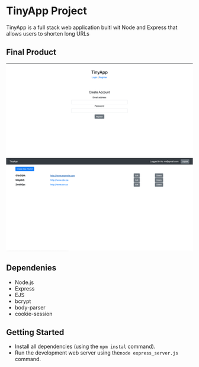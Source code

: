 # TinyApp Project

TinyApp is a full stack web application buitl wit Node and Express that allows users to shorten long URLs

## Final Product
!["registration page"](https://github.com/nolangendron/TinyApp/blob/master/docs/register_page.png?raw=true)
!["urls pager"](https://github.com/nolangendron/TinyApp/blob/master/docs/urls_page.png?raw=true)

## Dependenies

- Node.js
- Express
- EJS
- bcrypt
- body-parser
- cookie-session

## Getting Started

- Install all dependencies (using the `npm instal` command).
- Run the development web server using the`node express_server.js` command.